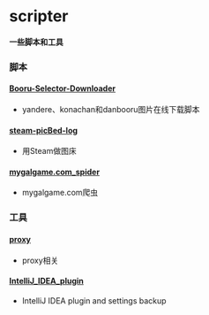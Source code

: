 # scripter
<b>一些脚本和工具</b>

### 脚本
#### [Booru-Selector-Downloader](https://github.com/Beats0/scripter/tree/master/Booru-Selector-Downloader)
 - yandere、konachan和danbooru图片在线下载脚本

#### [steam-picBed-log](https://github.com/Beats0/scripter/tree/master/steam-picBed-log)
 - 用Steam做图床

#### [mygalgame.com_spider](https://github.com/Beats0/scripter/tree/master/mygalgame.com_spider)
 - mygalgame.com爬虫

### 工具
#### [proxy](https://github.com/Beats0/scripter/tree/master/proxy)
 - proxy相关

#### [IntelliJ_IDEA_plugin](https://github.com/Beats0/scripter/tree/master/IntelliJ_IDEA_plugin)
 - IntelliJ IDEA plugin and settings backup